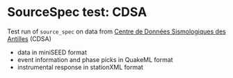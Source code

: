 # SourceSpec test: CDSA

Test run of `source_spec` on data from [Centre de Données
Sismologiques des Antilles](http://www.seismes-antilles.fr) (CDSA)

- data in miniSEED format
- event information and phase picks in QuakeML format
- instrumental response in stationXML format
